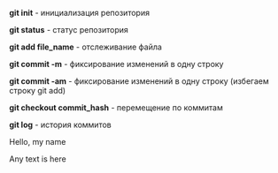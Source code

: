 **git init** - инициализация репозитория

**git status** - статус репозитория

**git add file_name** - отслеживание файла

**git commit -m** - фиксирование изменений в одну строку

**git commit -am** - фиксирование изменений в одну строку (избегаем строку git add)

**git checkout commit_hash** - перемещение по коммитам

**git log** -  история коммитов


Hello, my name

Any text is here